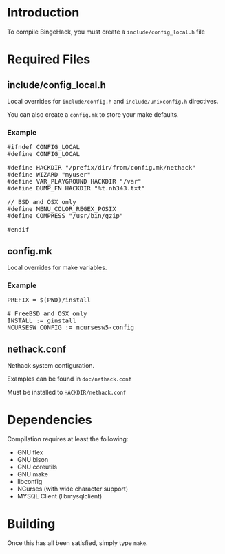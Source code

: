 # Introduction
To compile BingeHack, you must create a `include/config_local.h` file

# Required Files
## include/config_local.h
Local overrides for `include/config.h` and `include/unixconfig.h` directives.

You can also create a `config.mk` to store your make defaults.

### Example
<pre>
#ifndef CONFIG_LOCAL
#define CONFIG_LOCAL

#define HACKDIR "/prefix/dir/from/config.mk/nethack"
#define WIZARD "myuser"
#define VAR_PLAYGROUND HACKDIR "/var"
#define DUMP_FN HACKDIR "%t.nh343.txt"

// BSD and OSX only
#define MENU_COLOR_REGEX_POSIX
#define COMPRESS "/usr/bin/gzip"

#endif
</pre>

## config.mk
Local overrides for make variables.

### Example
<pre>
PREFIX = $(PWD)/install

# FreeBSD and OSX only
INSTALL := ginstall
NCURSESW_CONFIG := ncursesw5-config
</pre>

## nethack.conf
Nethack system configuration.

Examples can be found in `doc/nethack.conf`

Must be installed to `HACKDIR/nethack.conf`

# Dependencies
Compilation requires at least the following:

- GNU flex
- GNU bison
- GNU coreutils
- GNU make
- libconfig
- NCurses (with wide character support)
- MYSQL Client (libmysqlclient)

# Building
Once this has all been satisfied, simply type `make`.

<!-- vim: set tw=80 fo=tcroqn2 ft=mkd: -->
